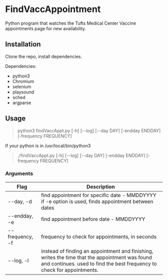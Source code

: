 # FindVaccAppointment
    
Python program that watches the Tufts Medical Center Vaccine appointments page for new availability. 

## Installation
Clone the repo, install dependencies.

Dependencies:
- python3
- Chromium
- selenium
- playsound
- sched
- argparse

## Usage
> python3 findVaccAppt.py [-h] [--log] [--day DAY] [-endday ENDDAY] [-frequency FREQUENCY]

If your python is in /usr/local/bin/python3
> ./findVaccAppt.py [-h] [--log] [--day DAY] [-endday ENDDAY] [-frequency FREQUENCY]


### Arguments
| Flag | Description |
| ---- | ----------- |
| --day, -d | find appointment for specific date - MMDDYYYY <br> if -e option is used, finds appointment between dates |
| --endday, -e | find appointment before date - MMDDYYYY |
| --frequency, -f | frequency to check for appointments, in seconds |
| --log, -l | instead of finding an appointment and finishing, writes the time that the appointment was found and continues. used to find the best frequency to check for appointments. |
